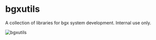 # bgxutils
A collection of libraries for bgx system development. Internal use only.

![bgxutils](https://github.com/bgxme/bgxutils/workflows/Node.js%20Package/badge.svg)